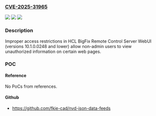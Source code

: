 ### [CVE-2025-31965](https://cve.mitre.org/cgi-bin/cvename.cgi?name=CVE-2025-31965)
![](https://img.shields.io/static/v1?label=Product&message=BigFix%20Remote%20Control&color=blue)
![](https://img.shields.io/static/v1?label=Version&message=%3C%3D10.1.0.0248%20&color=brightgreen)
![](https://img.shields.io/static/v1?label=Vulnerability&message=CWE-305%20Authentication%20Bypass%20by%20Primary%20Weakness&color=brightgreen)

### Description

Improper access restrictions in HCL BigFix Remote Control Server WebUI (versions 10.1.0.0248 and lower) allow non-admin users to view unauthorized information on certain web pages.

### POC

#### Reference
No PoCs from references.

#### Github
- https://github.com/fkie-cad/nvd-json-data-feeds

